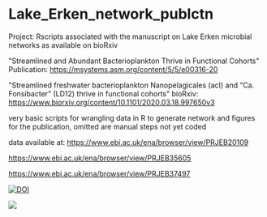 # Lake_Erken_network_publctn
Project: Rscripts associated with the manuscript on Lake Erken microbial networks as available on bioRxiv

"Streamlined and Abundant Bacterioplankton Thrive in Functional Cohorts"
Publication: https://msystems.asm.org/content/5/5/e00316-20


"Streamlined freshwater bacterioplankton Nanopelagicales (acI) and “Ca. Fonsibacter” (LD12) thrive in functional cohorts"
bioRxiv: https://www.biorxiv.org/content/10.1101/2020.03.18.997650v3

very basic scripts for wrangling data in R to generate network and figures for the publication, omitted are manual steps not yet coded

data available at: 
https://www.ebi.ac.uk/ena/browser/view/PRJEB20109

https://www.ebi.ac.uk/ena/browser/view/PRJEB35605

https://www.ebi.ac.uk/ena/browser/view/PRJEB37497



<a href="https://zenodo.org/badge/latestdoi/344083521"><img src="https://zenodo.org/badge/344083521.svg" alt="DOI"></a>

![](https://komarev.com/ghpvc/?username=rmondav&style=flat&color=20b2aa&label=counter)
